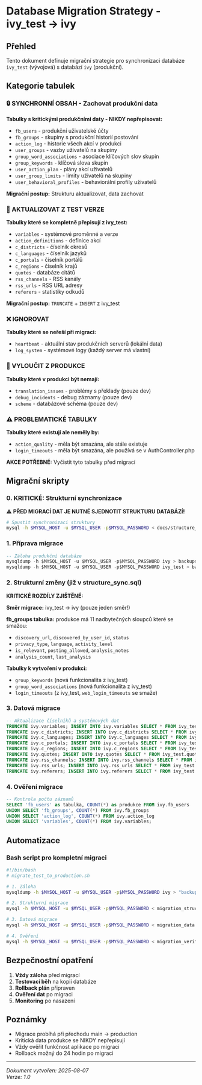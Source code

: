# Database Migration Strategy - ivy_test → ivy

## Přehled

Tento dokument definuje migrační strategie pro synchronizaci databáze `ivy_test` (vývojová) s databází `ivy` (produkční).

## Kategorie tabulek

### 🔒 SYNCHRONNÍ OBSAH - Zachovat produkční data
**Tabulky s kritickými produkčními daty - NIKDY nepřepisovat:**

- `fb_users` - produkční uživatelské účty
- `fb_groups` - skupiny s produkční historií postování  
- `action_log` - historie všech akcí v produkci
- `user_groups` - vazby uživatelů na skupiny
- `group_word_associations` - asociace klíčových slov skupin
- `group_keywords` - klíčová slova skupin
- `user_action_plan` - plány akcí uživatelů
- `user_group_limits` - limity uživatelů na skupiny
- `user_behavioral_profiles` - behaviorální profily uživatelů

**Migrační postup:** Strukturu aktualizovat, data zachovat

### 🔄 AKTUALIZOVAT Z TEST VERZE
**Tabulky které se kompletně přepisují z ivy_test:**

- `variables` - systémové proměnné a verze
- `action_definitions` - definice akcí
- `c_districts` - číselník okresů
- `c_languages` - číselník jazyků  
- `c_portals` - číselník portálů
- `c_regions` - číselník krajů
- `quotes` - databáze citátů
- `rss_channels` - RSS kanály
- `rss_urls` - RSS URL adresy
- `referers` - statistiky odkudů

**Migrační postup:** `TRUNCATE` + `INSERT` z ivy_test

### ❌ IGNOROVAT
**Tabulky které se neřeší při migraci:**

- `heartbeat` - aktuální stav produkčních serverů (lokální data)
- `log_system` - systémové logy (každý server má vlastní)

### 🚫 VYLOUČIT Z PRODUKCE
**Tabulky které v produkci být nemají:**

- `translation_issues` - problémy s překlady (pouze dev)
- `debug_incidents` - debug záznamy (pouze dev)  
- `scheme` - databázové schéma (pouze dev)

### ⚠️ PROBLEMATICKÉ TABULKY
**Tabulky které existují ale neměly by:**

- `action_quality` - měla být smazána, ale stále existuje
- `login_timeouts` - měla být smazána, ale používá se v AuthController.php

**AKCE POTŘEBNÉ:** Vyčistit tyto tabulky před migrací

## Migrační skripty

### 0. KRITICKÉ: Strukturní synchronizace

⚠️ **PŘED MIGRACÍ DAT JE NUTNÉ SJEDNOTIT STRUKTURU DATABÁZÍ!**

```bash
# Spustit synchronizaci struktury
mysql -h $MYSQL_HOST -u $MYSQL_USER -p$MYSQL_PASSWORD < docs/structure_sync.sql
```

### 1. Příprava migrace

```sql
-- Záloha produkční databáze
mysqldump -h $MYSQL_HOST -u $MYSQL_USER -p$MYSQL_PASSWORD ivy > backups/ivy_backup_$(date +%Y%m%d_%H%M%S).sql
mysqldump -h $MYSQL_HOST -u $MYSQL_USER -p$MYSQL_PASSWORD ivy_test > backups/ivy_test_backup_$(date +%Y%m%d_%H%M%S).sql
```

### 2. Strukturní změny (již v structure_sync.sql)

**KRITICKÉ ROZDÍLY ZJIŠTĚNÉ:**

**Směr migrace:** ivy_test → ivy (pouze jeden směr!)

**fb_groups tabulka:** produkce má 11 nadbytečných sloupců které se smažou:
- `discovery_url`, `discovered_by_user_id`, `status`
- `privacy_type`, `language`, `activity_level` 
- `is_relevant`, `posting_allowed`, `analysis_notes`
- `analysis_count`, `last_analysis`

**Tabulky k vytvoření v produkci:**
- `group_keywords` (nová funkcionalita z ivy_test)
- `group_word_associations` (nová funkcionalita z ivy_test)
- `login_timeouts` (z ivy_test, `web_login_timeouts` se smaže)

### 3. Datová migrace

```sql
-- Aktualizace číselníků a systémových dat
TRUNCATE ivy.variables; INSERT INTO ivy.variables SELECT * FROM ivy_test.variables;
TRUNCATE ivy.c_districts; INSERT INTO ivy.c_districts SELECT * FROM ivy_test.c_districts;
TRUNCATE ivy.c_languages; INSERT INTO ivy.c_languages SELECT * FROM ivy_test.c_languages;
TRUNCATE ivy.c_portals; INSERT INTO ivy.c_portals SELECT * FROM ivy_test.c_portals;
TRUNCATE ivy.c_regions; INSERT INTO ivy.c_regions SELECT * FROM ivy_test.c_regions;
TRUNCATE ivy.quotes; INSERT INTO ivy.quotes SELECT * FROM ivy_test.quotes;
TRUNCATE ivy.rss_channels; INSERT INTO ivy.rss_channels SELECT * FROM ivy_test.rss_channels;
TRUNCATE ivy.rss_urls; INSERT INTO ivy.rss_urls SELECT * FROM ivy_test.rss_urls;
TRUNCATE ivy.referers; INSERT INTO ivy.referers SELECT * FROM ivy_test.referers;
```

### 4. Ověření migrace

```sql
-- Kontrola počtu záznamů
SELECT 'fb_users' as tabulka, COUNT(*) as produkce FROM ivy.fb_users
UNION SELECT 'fb_groups', COUNT(*) FROM ivy.fb_groups  
UNION SELECT 'action_log', COUNT(*) FROM ivy.action_log
UNION SELECT 'variables', COUNT(*) FROM ivy.variables;
```

## Automatizace

### Bash script pro kompletní migraci

```bash
#!/bin/bash
# migrate_test_to_production.sh

# 1. Záloha
mysqldump -h $MYSQL_HOST -u $MYSQL_USER -p$MYSQL_PASSWORD ivy > "backups/ivy_backup_$(date +%Y%m%d_%H%M%S).sql"

# 2. Strukturní migrace
mysql -h $MYSQL_HOST -u $MYSQL_USER -p$MYSQL_PASSWORD < migration_structure.sql

# 3. Datová migrace  
mysql -h $MYSQL_HOST -u $MYSQL_USER -p$MYSQL_PASSWORD < migration_data.sql

# 4. Ověření
mysql -h $MYSQL_HOST -u $MYSQL_USER -p$MYSQL_PASSWORD < migration_verify.sql
```

## Bezpečnostní opatření

1. **Vždy záloha** před migrací
2. **Testovací běh** na kopii databáze
3. **Rollback plán** připraven
4. **Ověření dat** po migraci
5. **Monitoring** po nasazení

## Poznámky

- Migrace probíhá při přechodu main → production
- Kritická data produkce se NIKDY nepřepisují
- Vždy ověřit funkčnost aplikace po migraci
- Rollback možný do 24 hodin po migraci

---
*Dokument vytvořen: 2025-08-07*  
*Verze: 1.0*